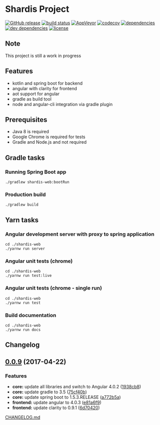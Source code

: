 # Shardis Project

[![GitHub release](https://img.shields.io/github/release/shardis/shardis.svg)](https://github.com/shardis/shardis/releases)
[![build status](https://img.shields.io/travis/shardis/shardis/master.svg)](https://travis-ci.org/shardis/shardis)
[![AppVeyor](https://img.shields.io/appveyor/ci/kucharzyk/shardis.svg)](https://ci.appveyor.com/project/kucharzyk/shardis)
[![codecov](https://img.shields.io/codecov/c/github/shardis/shardis/master.svg)](https://codecov.io/gh/shardis/shardis)
[![dependencies](https://img.shields.io/david/shardis/shardis.svg)](https://david-dm.org/shardis/shardis)
[![dev dependencies](https://img.shields.io/david/dev/shardis/shardis.svg)](https://david-dm.org/shardis/shardis)
[![license](https://img.shields.io/github/license/shardis/shardis.svg)](https://github.com/shardis/shardis)


## Note

This project is still a work in progress

## Features

* kotlin and spring boot for backend
* angular with clarity for frontend
* aot support for angular
* gradle as build tool
* node and angular-cli integration via gradle plugin

## Prerequisites

* Java 8 is required
* Google Chrome is required for tests
* Gradle and Node.js and not required

## Gradle tasks

### Running Spring Boot app
```
./gradlew shardis-web:bootRun 
```

### Production build
```
./gradlew build 
```

## Yarn tasks

### Angular development server with proxy to spring application
```
cd ./shardis-web
./yarnw run server 
```

### Angular unit tests (chrome)
```
cd ./shardis-web
./yarnw run test:live 
```

### Angular unit tests (chrome - single run)
```
cd ./shardis-web
./yarnw run test
```

### Build documentation
```
cd ./shardis-web
./yarnw run docs
```

## Changelog

<a name="0.0.9"></a>
## [0.0.9](https://github.com/shardis/shardis/compare/v0.0.8...v0.0.9) (2017-04-22)


### Features

* **core:** update all libraries and switch to Angular 4.0.2 ([1938cb8](https://github.com/shardis/shardis/commit/1938cb8))
* **core:** update gradle to 3.5 ([75cf40b](https://github.com/shardis/shardis/commit/75cf40b))
* **core:** update spring boot to 1.5.3.RELEASE ([a772b5a](https://github.com/shardis/shardis/commit/a772b5a))
* **frontend:** update angular to 4.0.3 ([e81a6f9](https://github.com/shardis/shardis/commit/e81a6f9))
* **frontend:** update clarity to 0.9.1 ([6d70420](https://github.com/shardis/shardis/commit/6d70420))


[CHANGELOG.md](CHANGELOG.md)
